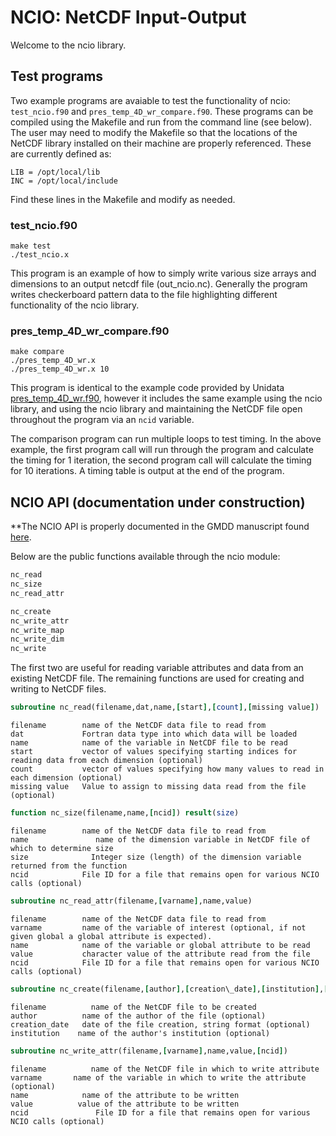 
# NCIO: NetCDF Input-Output

Welcome to the ncio library.

## Test programs

Two example programs are avaiable to test the functionality of ncio:
```test_ncio.f90``` and ```pres_temp_4D_wr_compare.f90```. These programs can be compiled using the Makefile and run from the command line (see below). The user may need to modify the Makefile so that the locations of the NetCDF library installed on their machine are properly referenced. These are currently defined as:

```
LIB = /opt/local/lib
INC = /opt/local/include
```

Find these lines in the Makefile and modify as needed. 

### test_ncio.f90 

```
make test 
./test_ncio.x 
```

This program is an example of how to simply write various size arrays and dimensions to an output netcdf file (out_ncio.nc). Generally the program writes checkerboard pattern data to the file highlighting different functionality of the ncio library. 

### pres_temp_4D_wr_compare.f90 

```
make compare 
./pres_temp_4D_wr.x
./pres_temp_4D_wr.x 10 
```

This program is identical to the example code provided by Unidata [pres_temp_4D_wr.f90](http://www.unidata.ucar.edu/software/netcdf/docs/netcdf-tutorial), however it includes the same example using the ncio library, and using the ncio library and maintaining the NetCDF file open throughout the program via an `ncid` variable.

The comparison program can run multiple loops to test timing. In the above example, the first program call will run through the program and calculate the timing for 1 iteration, the second program call will calculate the timing for 10 iterations. A timing table is output at the end of the program. 

## NCIO API (documentation under construction)

**The NCIO API is properly documented in the GMDD manuscript found [here](http://www.geosci-model-dev.net/).

Below are the public functions available through the ncio module:

```fortran
nc_read
nc_size
nc_read_attr

nc_create
nc_write_attr
nc_write_map
nc_write_dim
nc_write
```

The first two are useful for reading variable attributes and data from an existing NetCDF file. The remaining functions are used for creating and writing to NetCDF files. 

```fortran
subroutine nc_read(filename,dat,name,[start],[count],[missing value])
```
```
filename        name of the NetCDF data file to read from
dat             Fortran data type into which data will be loaded
name            name of the variable in NetCDF file to be read
start           vector of values specifying starting indices for reading data from each dimension (optional) 
count           vector of values specifying how many values to read in each dimension (optional)
missing value   Value to assign to missing data read from the file (optional)
```

```fortran
function nc_size(filename,name,[ncid]) result(size)
```
```
filename        name of the NetCDF data file to read from
name			   name of the dimension variable in NetCDF file of which to determine size
size	          Integer size (length) of the dimension variable returned from the function
ncid            File ID for a file that remains open for various NCIO calls (optional)
```

```fortran
subroutine nc_read_attr(filename,[varname],name,value)
```
```
filename        name of the NetCDF data file to read from
varname         name of the variable of interest (optional, if not given global a global attribute is expected).
name            name of the variable or global attribute to be read
value           character value of the attribute read from the file
ncid            File ID for a file that remains open for various NCIO calls (optional)
```

```fortran
subroutine nc_create(filename,[author],[creation\_date],[institution],[description])
```
```
filename	      name of the NetCDF file to be created
author          name of the author of the file (optional)
creation_date   date of the file creation, string format (optional)
institution	   name of the author's institution (optional)
```

```fortran
subroutine nc_write_attr(filename,[varname],name,value,[ncid])
```
```
filename	      name of the NetCDF file in which to write attribute
varname	      name of the variable in which to write the attribute (optional)
name   			name of the attribute to be written
value      	   value of the attribute to be written
ncid	    	   File ID for a file that remains open for various NCIO calls (optional)
```
